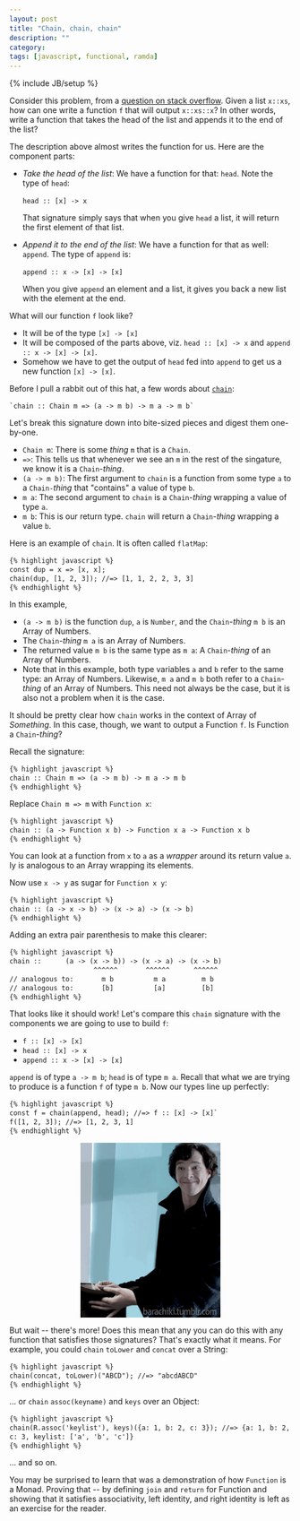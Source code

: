 ```yaml
---
layout: post
title: "Chain, chain, chain"
description: ""
category: 
tags: [javascript, functional, ramda]
---
```

{% include JB/setup %}


Consider this problem, from a [question on stack overflow](http://stackoverflow.com/questions/40026018/using-ramda-and-pointfree-style-how-can-i-copy-the-first-item-of-an-array-to-t/40028255#40028255). 
Given a list `x::xs`, how can one write a function `f` that will output `x::xs::x`? In other 
words, write a function that takes the head of the list and appends it to the end of the 
list?

The description above almost writes the function for us. Here are the component parts:

* _Take the head of the list_: We have a function for that: `head`. Note the type of `head`:


    `head :: [x] -> x`

  That signature simply says that when you give `head` a list, it will return 
  the first element of that list.
* _Append it to the end of the list_: We have a function for that as well: `append`. The type 
  of `append` is: 
  
    `append :: x -> [x] -> [x]`

  When you give `append` an element and a list, it gives you 
  back a new list with the element at the end.

What will our function `f` look like?

* It will be of the type `[x] -> [x]`
* It will be composed of the parts above, viz. `head :: [x] -> x` and 
  `append :: x -> [x] -> [x]`.
* Somehow we have to get the output of `head` fed into `append` to get us a new 
  function `[x] -> [x]`.

Before I pull a rabbit out of this hat, a few words about 
[`chain`](http://ramdajs.com/docs/#chain): 

    `chain :: Chain m => (a -> m b) -> m a -> m b`

Let's break this signature down into bite-sized pieces and digest them one-by-one.

* `Chain m`: There is some _thing_ `m` that is a `Chain`. 
* `=>`: This tells us that whenever we see an `m` in the rest of the singature, 
  we know it is a `Chain`-_thing_.
* `(a -> m b)`: The first argument to `chain` is a function from some type `a`
  to a `Chain-`_thing_ that "contains" a value of type `b`.
* `m a`: The second argument to `chain` is a `Chain`-_thing_ wrapping a value of type `a`.
* `m b`: This is our return type. `chain` will return a `Chain`-_thing_ wrapping a value `b`.

Here is an example of `chain`. It is often called `flatMap`:

    {% highlight javascript %}
    const dup = x => [x, x];
    chain(dup, [1, 2, 3]); //=> [1, 1, 2, 2, 3, 3]
    {% endhighlight %}

In this example, 
* `(a -> m b)` is the function `dup`, `a` is `Number`, and the `Chain`-_thing_ `m b` is 
  an Array of Numbers.
* The `Chain`-_thing_ `m a` is an Array of Numbers. 
* The returned value `m b` is the same type as `m a`: A `Chain`-_thing_ of an Array of Numbers.
* Note that in this example, both type variables `a` and `b` refer to the same type: 
  an Array of Numbers. Likewise, `m a` and `m b` both refer to a `Chain`-_thing_ of an
  Array of Numbers. This need not always be the case, but it is also not a problem when it 
  is the case.

It should be pretty clear how `chain` works in the context of Array of _Something_. In this case, though, 
we want to output a Function `f`. Is Function a `Chain`-_thing_?

Recall the signature:

    {% highlight javascript %}
    chain :: Chain m => (a -> m b) -> m a -> m b
    {% endhighlight %}

Replace `Chain m => m` with `Function x`:

    {% highlight javascript %}
    chain :: (a -> Function x b) -> Function x a -> Function x b
    {% endhighlight %}

You can look at a function from `x` to `a` as a _wrapper_ around its return value `a`. 
Iy is analogous to an Array wrapping its elements.

Now use `x -> y` as sugar for `Function x y`:

    {% highlight javascript %}
    chain :: (a -> x -> b) -> (x -> a) -> (x -> b)
    {% endhighlight %}

Adding an extra pair parenthesis to make this clearer:

    {% highlight javascript %}
    chain ::      (a -> (x -> b)) -> (x -> a) -> (x -> b)
                         ^^^^^^       ^^^^^^      ^^^^^^
    // analogous to:       m b          m a         m b
    // analogous to:       [b]          [a]         [b]
    {% endhighlight %}
                                           
That looks like it should work! Let's compare this `chain` signature with the components 
we are going to use to build `f`:

* `f :: [x] -> [x]`
* `head :: [x] -> x`
* `append :: x -> [x] -> [x]`

`append` is of type `a -> m b`; `head` is of type `m a`. Recall that what we are trying 
to produce is a function `f` of type `m b`. Now our types line up perfectly:

    {% highlight javascript %}
    const f = chain(append, head); //=> f :: [x] -> [x]`
    f([1, 2, 3]); //=> [1, 2, 3, 1]
    {% endhighlight %}

<img src="/assets/img/rabbit-hat-sherlock.gif" alt="ta-da" style="display:block; margin:auto" />

But wait -- there's more! Does this mean that any you can do this with any function
that satisfies those signatures? That's exactly what it means. For example, you could 
`chain` `toLower` and `concat` over a String:

    {% highlight javascript %}
    chain(concat, toLower)("ABCD"); //=> "abcdABCD"
    {% endhighlight %}

... or `chain` `assoc(keyname)` and `keys` over an Object:

    {% highlight javascript %}
    chain(R.assoc('keylist'), keys)({a: 1, b: 2, c: 3}); //=> {a: 1, b: 2, c: 3, keylist: ['a', 'b', 'c']}
    {% endhighlight %}

... and so on. 

You may be surprised to learn that was a demonstration of how `Function` is a Monad. 
Proving that -- by defining `join` and `return` for Function and showing that it satisfies
associativity, left identity, and right identity is left as an exercise for the reader.
